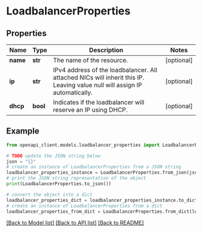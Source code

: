 # LoadbalancerProperties


## Properties

Name | Type | Description | Notes
------------ | ------------- | ------------- | -------------
**name** | **str** | The name of the  resource. | [optional] 
**ip** | **str** | IPv4 address of the loadbalancer. All attached NICs will inherit this IP. Leaving value null will assign IP automatically. | [optional] 
**dhcp** | **bool** | Indicates if the loadbalancer will reserve an IP using DHCP. | [optional] 

## Example

```python
from openapi_client.models.loadbalancer_properties import LoadbalancerProperties

# TODO update the JSON string below
json = "{}"
# create an instance of LoadbalancerProperties from a JSON string
loadbalancer_properties_instance = LoadbalancerProperties.from_json(json)
# print the JSON string representation of the object
print(LoadbalancerProperties.to_json())

# convert the object into a dict
loadbalancer_properties_dict = loadbalancer_properties_instance.to_dict()
# create an instance of LoadbalancerProperties from a dict
loadbalancer_properties_from_dict = LoadbalancerProperties.from_dict(loadbalancer_properties_dict)
```
[[Back to Model list]](../README.md#documentation-for-models) [[Back to API list]](../README.md#documentation-for-api-endpoints) [[Back to README]](../README.md)


